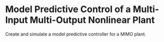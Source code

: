 # **Model Predictive Control of a Multi-Input Multi-Output Nonlinear Plant**

Create and simulate a model predictive controller for a MIMO plant.
